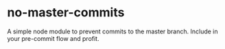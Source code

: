 # no-master-commits
A simple node module to prevent commits to the master branch. Include in your pre-commit flow and profit.
